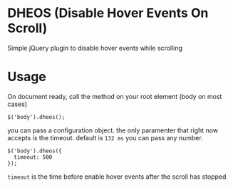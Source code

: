 # DHEOS (Disable Hover Events On Scroll)

Simple jQuery plugin to disable hover events while scrolling

# Usage

On document ready, call the method on your root element (body on most
cases)

```
$('body').dheos();
```

you can pass a configuration object. the only paramenter that right now
accepts is the timeout. default is `132 ms` you can pass any number.

```
$('body').dheos({
  timeout: 500
});

```

`timeout` is the time before enable hover events after the scroll has
stopped
